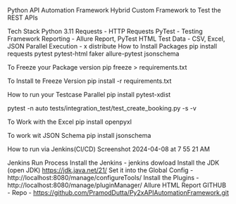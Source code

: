 Python API Automation Framework
Hybrid Custom Framework to Test the REST APIs


Tech Stack
Python 3.11
Requests - HTTP Requests
PyTest - Testing Framework
Reporting - Allure Report, PyTest HTML
Test Data - CSV, Excel, JSON
Parallel Execution - x distribute
How to Install Packages
pip install requests pytest pytest-html faker allure-pytest jsonschema

To Freeze your Package version
pip freeze > requirements.txt

To Install te Freeze Version
pip install -r requirements.txt

How to run your Testcase Parallel
pip install pytest-xdist

pytest -n auto tests/integration_test/test_create_booking.py -s -v 

To Work with the Excel
pip install openpyxl

To work wit JSON Schema
pip install jsonschema

How to run via Jenkins(CI/CD)
Screenshot 2024-04-08 at 7 55 21 AM

Jenkins Run Process
Install the Jenkins - jenkins dowload
Install the JDK (open JDK)
https://jdk.java.net/21/
Set it into the Global Config - http://localhost:8080/manage/configureTools/
Install the Plugins - http://localhost:8080/manage/pluginManager/
Allure
HTML Report
GITHUB - Repo - https://github.com/PramodDutta/Py2xAPIAutomationFramework.git